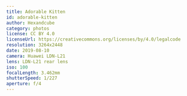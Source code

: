 ```yaml
---
title: Adorable Kitten
id: adorable-kitten
author: Hexandcube
category: photos
license: CC BY 4.0
licenseUrl: https://creativecommons.org/licenses/by/4.0/legalcode
resolution: 3264x2448
date: 2019-08-10
camera: Huawei LDN-L21
lens: LDN-L21 rear lens
iso: 100
focalLength: 3.462mm
shutterSpeed: 1/227
aperture: f/4
---
```

